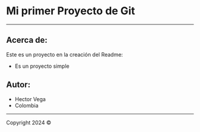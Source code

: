# Mi primer Proyecto de Git
---
## Acerca de:

Este es un proyecto en la creación del Readme:

- Es un proyecto simple

## Autor:

* Hector Vega
* Colombia

---

Copyright 2024 :copyright: